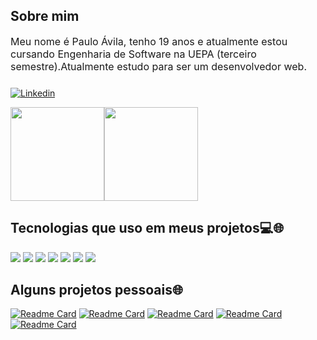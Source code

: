 ## Sobre mim
<div style='font-size:12pt;'>
Meu nome é Paulo Ávila, tenho 19 anos e atualmente estou cursando Engenharia de Software na UEPA (terceiro semestre).Atualmente estudo para ser um desenvolvedor web.
</div>

<div style="display:flex;justify-content:start;margin-top:10px">
    
[![Linkedin](https://img.shields.io/badge/LinkedIn-0077B5?style=for-the-badge&logo=linkedin&logoColor=white)](https://www.linkedin.com/in/paulo-francisco-%C3%A1vila-neto-8b5b17304?utm_source=share&utm_campaign=share_via&utm_content=profile&utm_medium=android_app)    
    
</div>
       <div style="display:flex;align-items:start;">
        <img style="height:150px;"  src='https://github-readme-stats.vercel.app/api?username=paulinbrgamer&theme=dark'></img>
        <img style="height:150px;"  src='https://github-readme-stats.vercel.app/api/top-langs/?username=paulinbrgamer&hide_progress=true&theme=dark'></img>   
    </div>


  ## Tecnologias que uso em meus projetos💻🌐

<div style='display:inline_block;justify-content:start;'>
    <img  src='https://img.shields.io/badge/JavaScript-F7DF1E?style=for-the-badge&logo=javascript&logoColor=black'></img>
    <img  src='https://img.shields.io/badge/CSS3-1572B6?style=for-the-badge&logo=css3&logoColor=white'></img>
    <img  src='https://img.shields.io/badge/HTML5-E34F26?style=for-the-badge&logo=html5&logoColor=white'></img>
    <img  src='https://img.shields.io/badge/React-20232A?style=for-the-badge&logo=react&logoColor=61DAFB'></img>
    <img  src='https://img.shields.io/badge/MySQL-00000F?style=for-the-badge&logo=mysql&logoColor=white'></img>
    <img  src='https://img.shields.io/badge/styled--components-DB7093?style=for-the-badge&logo=styled-components&logoColor=white'></img>
    <img  src='https://img.shields.io/badge/GIT-E44C30?style=for-the-badge&logo=git&logoColor=white'></img>
</div>

  ## Alguns projetos pessoais🌐

  <div>
      
[![Readme Card](https://github-readme-stats.vercel.app/api/pin/?username=paulinbrgamer&repo=Adelog&theme=dark)](https://github.com/paulinbrgamer/Adelog)
[![Readme Card](https://github-readme-stats.vercel.app/api/pin/?username=paulinbrgamer&repo=CountriesSearch&theme=dark)](https://github.com/paulinbrgamer/CountriesSearch)
[![Readme Card](https://github-readme-stats.vercel.app/api/pin/?username=paulinbrgamer&repo=Dashub&theme=dark)](https://github.com/paulinbrgamer/Dashub)
[![Readme Card](https://github-readme-stats.vercel.app/api/pin/?username=paulinbrgamer&repo=Notes&theme=dark)](https://github.com/paulinbrgamer/Notes)
[![Readme Card](https://github-readme-stats.vercel.app/api/pin/?username=paulinbrgamer&repo=CSV-modify&theme=dark)](https://github.com/paulinbrgamer/CSV-modify)

  </div>


